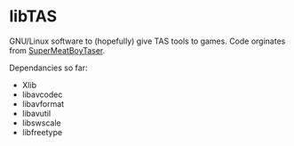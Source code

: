 # libTAS
GNU/Linux software to (hopefully) give TAS tools to games. Code orginates from [SuperMeatBoyTaser](https://github.com/DeathlyDeep/SuperMeatBoyTaser).

Dependancies so far:

- Xlib
- libavcodec
- libavformat
- libavutil
- libswscale
- libfreetype

